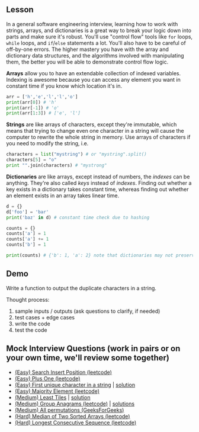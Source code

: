 ## Lesson

In a general software engineering interview, learning how to work with strings,
arrays, and dictionaries is a great way to break your logic down into parts
and make sure it's robust. You'll use "control flow" tools like `for` loops,
`while` loops, and `if`/`else` statements a lot. You'll also have to be careful
of off-by-one errors. The higher mastery you have with the array and dictionary
data structures, and the algorithms involved with manipulating them, the 
better you will be able to demonstrate control flow logic.

**Arrays** allow you to have an extendable collection of indexed variables.
Indexing is awesome because you can access any element you want in constant
time if you know which location it's in.

```python
arr = ['h','e','l','l','o']
print(arr[0]) # 'h'
print(arr[-1]) # 'o'
print(arr[1:3]) # ['e', 'l']
```

**Strings** are like arrays of
characters, except they're immutable, which means that trying to change 
even one character in a string will cause the computer to rewrite the whole
string in memory. Use arrays of characters if you need to modify the string,
i.e.

```python
characters = list("mystring") # or "mystring".split()
characters[5] = "o"
print "".join(characters) # "mystrong"
```

**Dictionaries** are like arrays, except instead of numbers, the _indexes_
can be anything. They're also called _keys_ instead of _indexes_. Finding
out whether a key exists in a dictionary takes constant time, whereas
finding out whether an element exists in an array takes linear time.

```python
d = {}
d['foo'] = 'bar'
print('baz' in d) # constant time check due to hashing

counts = {}
counts['a'] = 1
counts['a'] += 1
counts['b'] = 1

print(counts) # {'b': 1, 'a': 2} note that dictionaries may not preserve order
```

## Demo

Write a function to output the duplicate characters in a string.

Thought process:

1. sample inputs / outputs (ask questions to clarify, if needed)
2. test cases + edge cases
3. write the code
4. test the code

## Mock Interview Questions (work in pairs or on your own time, we'll review some together)

* [(Easy) Search Insert Position (leetcode)](https://leetcode.com/problems/search-insert-position/#/description)
* [(Easy) Plus One (leetcode)](https://leetcode.com/problems/plus-one/#/description)
* [(Easy) First unique character in a string](./question-firstUniqueCharacterinString.md) | [solution](./answer-firstUniqueCharacterinString.md)
* [(Easy) Majority Element (leetcode)](https://leetcode.com/problems/majority-element/#/description)
* [(Medium) Least Tiles](./leastTiles.md) | [solution](./answer-leastTiles.md)
* [(Medium) Group Anagrams (leetcode)](https://leetcode.com/problems/anagrams/#/description) | [solutions](https://discuss.leetcode.com/category/57/anagrams)
* [(Medium) All permutations (GeeksForGeeks)](http://www.geeksforgeeks.org/write-a-c-program-to-print-all-permutations-of-a-given-string/)
* [(Hard) Median of Two Sorted Arrays (leetcode)](https://leetcode.com/problems/median-of-two-sorted-arrays/#/description)
* [(Hard) Longest Consecutive Sequence (leetcode)](https://leetcode.com/problems/longest-consecutive-sequence/#/description)
